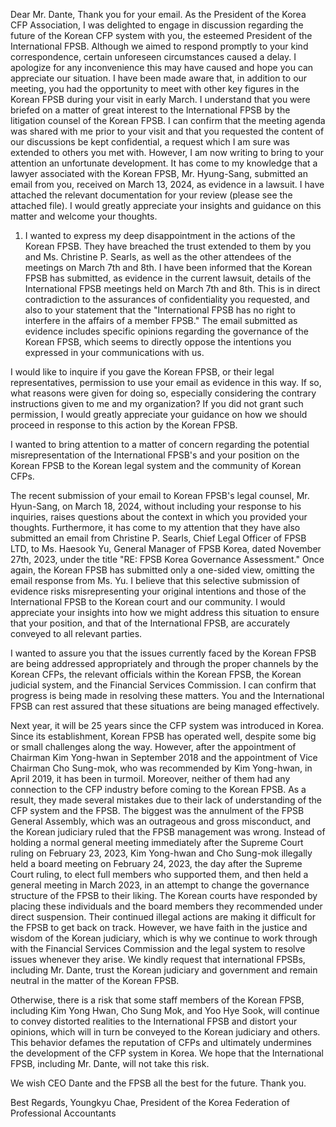 Dear Mr. Dante,
Thank you for your email.
As the President of the Korea CFP Association, I was delighted to engage in discussion regarding the future of the Korean CFP system with you, the esteemed President of the International FPSB.
Although we aimed to respond promptly to your kind correspondence, certain unforeseen circumstances caused a delay. I apologize for any inconvenience this may have caused and hope you can appreciate our situation.
I have been made aware that, in addition to our meeting, you had the opportunity to meet with other key figures in the Korean FPSB during your visit in early March. I understand that you were briefed on a matter of great interest to the International FPSB by the litigation counsel of the Korean FPSB. I can confirm that the meeting agenda was shared with me prior to your visit and that you requested the content of our discussions be kept confidential, a request which I am sure was extended to others you met with.
However, I am now writing to bring to your attention an unfortunate development. It has come to my knowledge that a lawyer associated with the Korean FPSB, Mr. Hyung-Sang, submitted an email from you, received on March 13, 2024, as evidence in a lawsuit. I have attached the relevant documentation for your review (please see the attached file).
I would greatly appreciate your insights and guidance on this matter and welcome your thoughts.
1. I wanted to express my deep disappointment in the actions of the Korean FPSB. They have breached the trust extended to them by you and Ms. Christine P. Searls, as well as the other attendees of the meetings on March 7th and 8th.
I have been informed that the Korean FPSB has submitted, as evidence in the current lawsuit, details of the International FPSB meetings held on March 7th and 8th. This is in direct contradiction to the assurances of confidentiality you requested, and also to your statement that the "International FPSB has no right to interfere in the affairs of a member FPSB."
The email submitted as evidence includes specific opinions regarding the governance of the Korean FPSB, which seems to directly oppose the intentions you expressed in your communications with us.

I would like to inquire if you gave the Korean FPSB, or their legal representatives, permission to use your email as evidence in this way. If so, what reasons were given for doing so, especially considering the contrary instructions given to me and my organization? If you did not grant such permission, I would greatly appreciate your guidance on how we should proceed in response to this action by the Korean FPSB.


I wanted to bring attention to a matter of concern regarding the potential misrepresentation of the International FPSB's and your position on the Korean FPSB to the Korean legal system and the community of Korean CFPs.

The recent submission of your email to Korean FPSB's legal counsel, Mr. Hyun-Sang, on March 18, 2024, without including your response to his inquiries, raises questions about the context in which you provided your thoughts. Furthermore, it has come to my attention that they have also submitted an email from Christine P. Searls, Chief Legal Officer of FPSB LTD, to Ms. Haesook Yu, General Manager of FPSB Korea, dated November 27th, 2023, under the title "RE: FPSB Korea Governance Assessment." Once again, the Korean FPSB has submitted only a one-sided view, omitting the email response from Ms. Yu.
I believe that this selective submission of evidence risks misrepresenting your original intentions and those of the International FPSB to the Korean court and our community.
I would appreciate your insights into how we might address this situation to ensure that your position, and that of the International FPSB, are accurately conveyed to all relevant parties.

I wanted to assure you that the issues currently faced by the Korean FPSB are being addressed appropriately and through the proper channels by the Korean CFPs, the relevant officials within the Korean FPSB, the Korean judicial system, and the Financial Services Commission. I can confirm that progress is being made in resolving these matters.
You and the International FPSB can rest assured that these situations are being managed effectively.

Next year, it will be 25 years since the CFP system was introduced in Korea.
Since its establishment, Korean FPSB has operated well, despite some big or small challenges along the way. However, after the appointment of Chairman Kim Yong-hwan in September 2018 and the appointment of Vice Chairman Cho Sung-mok, who was recommended by Kim Yong-hwan, in April 2019, it has been in turmoil. Moreover, neither of them had any connection to the CFP industry before coming to the Korean FPSB. As a result, they made several mistakes due to their lack of understanding of the CFP system and the FPSB. The biggest was the annulment of the FPSB General Assembly, which was an outrageous and gross misconduct, and the Korean judiciary ruled that the FPSB management was wrong. Instead of holding a normal general meeting immediately after the Supreme Court ruling on February 23, 2023, Kim Yong-hwan and Cho Sung-mok illegally held a board meeting on February 24, 2023, the day after the Supreme Court ruling, to elect full members who supported them, and then held a general meeting in March 2023, in an attempt to change the governance structure of the FPSB to their liking. The Korean courts have responded by placing these individuals and the board members they recommended under direct suspension. Their continued illegal actions are making it difficult for the FPSB to get back on track. However, we have faith in the justice and wisdom of the Korean judiciary, which is why we continue to work through with the Financial Services Commission and the legal system to resolve issues whenever they arise. We kindly request that international FPSBs, including Mr. Dante, trust the Korean judiciary and government and remain neutral in the matter of the Korean FPSB.

Otherwise, there is a risk that some staff members of the Korean FPSB, including Kim Yong Hwan, Cho Sung Mok, and Yoo Hye Sook, will continue to convey distorted realities to the International FPSB and distort your opinions, which will in turn be conveyed to the Korean judiciary and others. 
This behavior defames the reputation of CFPs and ultimately undermines the development of the CFP system in Korea. We hope that the International FPSB, including Mr. Dante, will not take this risk.

We wish CEO Dante and the FPSB all the best for the future.
Thank you.

Best Regards, 
Youngkyu Chae, President of the Korea Federation of Professional Accountants
